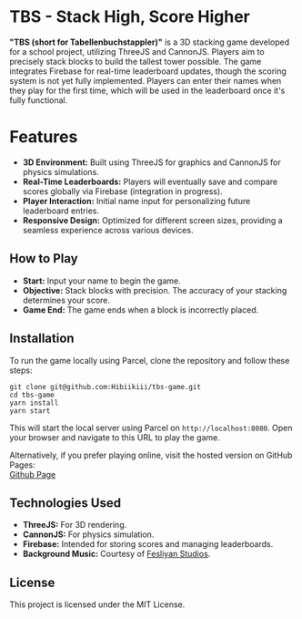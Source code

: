 # TBS - Stack High, Score Higher

**"TBS (short for Tabellenbuchstappler)"** is a 3D stacking game developed for a school project, utilizing ThreeJS and CannonJS. Players aim to precisely stack blocks to build the tallest tower possible. The game integrates Firebase for real-time leaderboard updates, though the scoring system is not yet fully implemented. Players can enter their names when they play for the first time, which will be used in the leaderboard once it's fully functional.

# Features

- **3D Environment:** Built using ThreeJS for graphics and CannonJS for physics simulations.
- **Real-Time Leaderboards:** Players will eventually save and compare scores globally via Firebase (integration in progress).
- **Player Interaction:** Initial name input for personalizing future leaderboard entries.
- **Responsive Design:** Optimized for different screen sizes, providing a seamless experience across various devices.

## How to Play

- **Start:** Input your name to begin the game.
- **Objective:** Stack blocks with precision. The accuracy of your stacking determines your score.
- **Game End:** The game ends when a block is incorrectly placed.

## Installation

To run the game locally using Parcel, clone the repository and follow these steps:
```
git clone git@github.com:Hibiikiii/tbs-game.git
cd tbs-game
yarn install
yarn start
```
This will start the local server using Parcel on `http://localhost:8080`. Open your browser and navigate to this URL to play the game.

Alternatively, if you prefer playing online, visit the hosted version on GitHub Pages:  
[Github Page](https://hibiikiii.github.io/tbs-game/)

## Technologies Used

- **ThreeJS:** For 3D rendering.
- **CannonJS:** For physics simulation.
- **Firebase:** Intended for storing scores and managing leaderboards.
- **Background Music:** Courtesy of [Fesliyan Studios](https://www.fesliyanstudios.com).

## License

This project is licensed under the MIT License.

